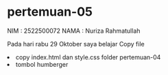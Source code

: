 # pertemuan-05

NIM     : 2522500072
NAMA    : Nuriza Rahmatullah

Pada hari rabu 29 Oktober saya belajar Copy file
<li>copy index.html dan style.css folder pertemuan-04</li>
<li>tombol humberger</li>